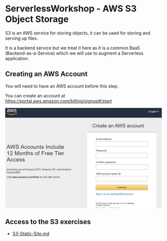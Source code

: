 # ServerlessWorkshop - AWS S3 Object Storage

S3 is an AWS service for storing objects, it can be used for storing and serving up files.

It is a backend service but we treat it here as it is a common BaaS (Backend-as-a-Service) which we will use to augment a Serverless application.

## Creating an AWS Account
You will need to have an AWS account before this step.

You can create an account at https://portal.aws.amazon.com/billing/signup#/start

![](images/AWS-SIGNUP.JPG)

## Access to the S3 exercises

- [S3-Static-Site.md](S3-Static-Site.md)
